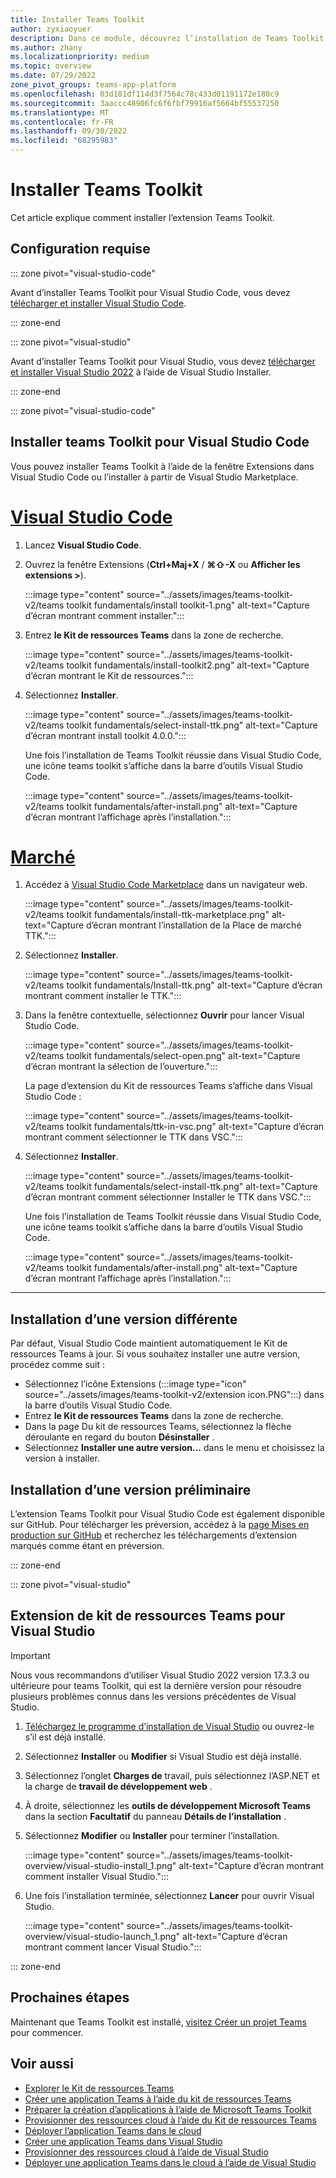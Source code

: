```yaml
---
title: Installer Teams Toolkit
author: zyxiaoyuer
description: Dans ce module, découvrez l’installation de Teams Toolkit
ms.author: zhany
ms.localizationpriority: medium
ms.topic: overview
ms.date: 07/29/2022
zone_pivot_groups: teams-app-platform
ms.openlocfilehash: 03d101df114d3f7564c78c433d01191172e180c9
ms.sourcegitcommit: 3aaccc48906fc6f6fbf79916af5664bf55537250
ms.translationtype: MT
ms.contentlocale: fr-FR
ms.lasthandoff: 09/30/2022
ms.locfileid: "68295983"
---
```

# <a name="install-teams-toolkit"></a>Installer Teams Toolkit

Cet article explique comment installer l’extension Teams Toolkit.

## <a name="prerequisites"></a>Configuration requise

::: zone pivot="visual-studio-code"

Avant d’installer Teams Toolkit pour Visual Studio Code, vous devez [télécharger et installer Visual Studio Code](https://code.visualstudio.com/Download).

::: zone-end

::: zone pivot="visual-studio"

Avant d’installer Teams Toolkit pour Visual Studio, vous devez [télécharger et installer Visual Studio 2022](https://aka.ms/VSDownload) à l’aide de Visual Studio Installer.

::: zone-end

::: zone pivot="visual-studio-code"

## <a name="install-teams-toolkit-for-visual-studio-code"></a>Installer teams Toolkit pour Visual Studio Code

Vous pouvez installer Teams Toolkit à l’aide de la fenêtre Extensions dans Visual Studio Code ou l’installer à partir de Visual Studio Marketplace.

# <a name="visual-studio-code"></a>[Visual Studio Code](#tab/vscode)

1. Lancez **Visual Studio Code**.
1. Ouvrez la fenêtre Extensions (**Ctrl+Maj+X** / **⌘⇧-X** ou **Afficher les extensions >**).

   :::image type="content" source="../assets/images/teams-toolkit-v2/teams toolkit fundamentals/install toolkit-1.png" alt-text="Capture d’écran montrant comment installer.":::

1. Entrez **le Kit de ressources Teams** dans la zone de recherche.

   :::image type="content" source="../assets/images/teams-toolkit-v2/teams toolkit fundamentals/install-toolkit2.png" alt-text="Capture d’écran montrant le Kit de ressources.":::

1. Sélectionnez **Installer**.
  
   :::image type="content" source="../assets/images/teams-toolkit-v2/teams toolkit fundamentals/select-install-ttk.png" alt-text="Capture d’écran montrant install toolkit 4.0.0.":::

   Une fois l’installation de Teams Toolkit réussie dans Visual Studio Code, une icône teams toolkit s’affiche dans la barre d’outils Visual Studio Code.

   :::image type="content" source="../assets/images/teams-toolkit-v2/teams toolkit fundamentals/after-install.png" alt-text="Capture d’écran montrant l’affichage après l’installation.":::

# <a name="marketplace"></a>[Marché](#tab/marketplace)

1. Accédez à [Visual Studio Code Marketplace](https://marketplace.visualstudio.com/items?itemName=TeamsDevApp.ms-teams-vscode-extension) dans un navigateur web.

   :::image type="content" source="../assets/images/teams-toolkit-v2/teams toolkit fundamentals/install-ttk-marketplace.png" alt-text="Capture d’écran montrant l’installation de la Place de marché TTK.":::

1. Sélectionnez **Installer**.

   :::image type="content" source="../assets/images/teams-toolkit-v2/teams toolkit fundamentals/Install-ttk.png" alt-text="Capture d’écran montrant comment installer le TTK.":::

1. Dans la fenêtre contextuelle, sélectionnez **Ouvrir** pour lancer Visual Studio Code.

   :::image type="content" source="../assets/images/teams-toolkit-v2/teams toolkit fundamentals/select-open.png" alt-text="Capture d’écran montrant la sélection de l’ouverture.":::

   La page d’extension du Kit de ressources Teams s’affiche dans Visual Studio Code :

   :::image type="content" source="../assets/images/teams-toolkit-v2/teams toolkit fundamentals/ttk-in-vsc.png" alt-text="Capture d’écran montrant comment sélectionner le TTK dans VSC.":::

1. Sélectionnez **Installer**.

   :::image type="content" source="../assets/images/teams-toolkit-v2/teams toolkit fundamentals/select-install-ttk.png" alt-text="Capture d’écran montrant comment sélectionner Installer le TTK dans VSC.":::

   Une fois l’installation de Teams Toolkit réussie dans Visual Studio Code, une icône teams toolkit s’affiche dans la barre d’outils Visual Studio Code.

   :::image type="content" source="../assets/images/teams-toolkit-v2/teams toolkit fundamentals/after-install.png" alt-text="Capture d’écran montrant l’affichage après l’installation.":::

---

## <a name="installing-a-different-release-version"></a>Installation d’une version différente

Par défaut, Visual Studio Code maintient automatiquement le Kit de ressources Teams à jour. Si vous souhaitez installer une autre version, procédez comme suit :

* Sélectionnez l’icône Extensions (:::image type="icon" source="../assets/images/teams-toolkit-v2/extension icon.PNG":::) dans la barre d’outils Visual Studio Code.
* Entrez **le Kit de ressources Teams**  dans la zone de recherche.
* Dans la page Du kit de ressources Teams, sélectionnez la flèche déroulante en regard du bouton **Désinstaller** .
* Sélectionnez **Installer une autre version...** dans le menu et choisissez la version à installer.

## <a name="installing-a-pre-release-version"></a>Installation d’une version préliminaire

L’extension Teams Toolkit pour Visual Studio Code est également disponible sur GitHub. Pour télécharger les préversion, accédez à la [page Mises en production sur GitHub](https://github.com/OfficeDev/TeamsFx/releases) et recherchez les téléchargements d’extension marqués comme étant en préversion.

::: zone-end

::: zone pivot="visual-studio"

## <a name="install-teams-toolkit-for-visual-studio"></a>Extension de kit de ressources Teams pour Visual Studio

   > [!IMPORTANT]
   > Nous vous recommandons d’utiliser Visual Studio 2022 version 17.3.3 ou ultérieure pour teams Toolkit, qui est la dernière version pour résoudre plusieurs problèmes connus dans les versions précédentes de Visual Studio.

1. [Téléchargez le programme d’installation de Visual Studio](https://aka.ms/VSDownload) ou ouvrez-le s’il est déjà installé.
2. Sélectionnez **Installer** ou **Modifier** si Visual Studio est déjà installé.
3. Sélectionnez l’onglet **Charges de** travail, puis sélectionnez l’ASP.NET et la charge de **travail de développement web** .
4. À droite, sélectionnez les **outils de développement Microsoft Teams** dans la section **Facultatif** du panneau **Détails de l’installation** .
5. Sélectionnez **Modifier** ou **Installer** pour terminer l’installation.

   :::image type="content" source="../assets/images/teams-toolkit-overview/visual-studio-install_1.png" alt-text="Capture d’écran montrant comment installer Visual Studio.":::

6. Une fois l’installation terminée, sélectionnez **Lancer** pour ouvrir Visual Studio.

    :::image type="content" source="../assets/images/teams-toolkit-overview/visual-studio-launch_1.png" alt-text="Capture d’écran montrant comment lancer Visual Studio.":::

::: zone-end

## <a name="next-steps"></a>Prochaines étapes

Maintenant que Teams Toolkit est installé, [visitez Créer un projet Teams](create-new-project.md) pour commencer.

## <a name="see-also"></a>Voir aussi

* [Explorer le Kit de ressources Teams](explore-Teams-Toolkit.md)
* [Créer une application Teams à l’aide du kit de ressources Teams](create-new-project.md)
* [Préparer la création d’applications à l’aide de Microsoft Teams Toolkit](build-environments.md)
* [Provisionner des ressources cloud à l’aide du Kit de ressources Teams](provision.md)
* [Déployer l’application Teams dans le cloud](deploy.md)
* [Créer une application Teams dans Visual Studio](create-new-teams-app-for-Visual-Studio.md)
* [Provisionner des ressources cloud à l’aide de Visual Studio](provision-cloud-resources.md)
* [Déployer une application Teams dans le cloud à l’aide de Visual Studio](deploy-teams-app.md)
